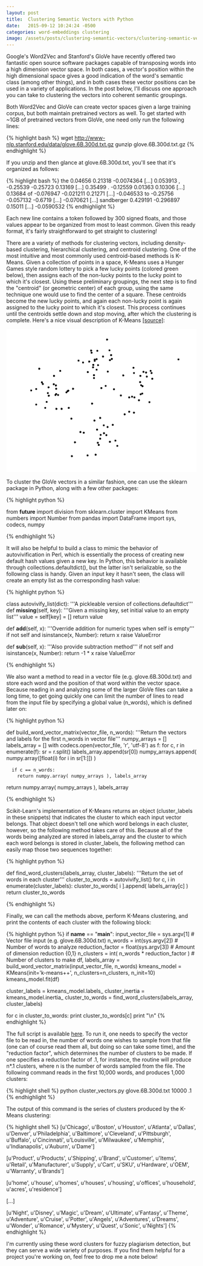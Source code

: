 ```yaml
---
layout: post
title:  Clustering Semantic Vectors with Python
date:   2015-09-12 10:24:24 -0500
categories: word-embeddings clustering
image: /assets/posts/clustering-semantic-vectors/clustering-semantic-vectors-thumb.png
---
```


Google's Word2Vec and Stanford's GloVe have recently offered two fantastic open source software packages capable of transposing words into a high dimension vector space. In both cases, a vector's position within the high dimensional space gives a good indication of the word's semantic class (among other things), and in both cases these vector positions can be used in a variety of applications. In the post below, I'll discuss one approach you can take to clustering the vectors into coherent semantic groupings. 

Both Word2Vec and GloVe can create vector spaces given a large training corpus, but both maintain pretrained vectors as well. To get started with ~1GB of pretrained vectors from GloVe, one need only run the following lines:

{% highlight bash %}
wget http://www-nlp.stanford.edu/data/glove.6B.300d.txt.gz
gunzip glove.6B.300d.txt.gz
{% endhighlight %}

If you unzip and then glance at glove.6B.300d.txt, you'll see that it's organized as follows:

{% highlight bash %}
the 0.04656 0.21318 -0.0074364 [...] 0.053913
, -0.25539 -0.25723 0.13169 [...] 0.35499
. -0.12559 0.01363 0.10306 [...] 0.13684
of -0.076947 -0.021211 0.21271 [...] -0.046533
to -0.25756 -0.057132 -0.6719 [...] -0.070621
[...]
sandberger 0.429191 -0.296897 0.15011 [...] -0.0590532
{% endhighlight %}

Each new line contains a token followed by 300 signed floats, and those values appear to be organized from most to least common. Given this ready format, it's fairly straightforward to get straight to clustering!

There are a variety of methods for clustering vectors, including density-based clustering, hierarchical clustering, and centroid clustering. One of the most intuitive and most commonly used centroid-based methods is K-Means. Given a collection of points in a space, K-Means uses a Hunger Games style random lottery to pick a few lucky points (colored green below), then assigns each of the non-lucky points to the lucky point to which it's closest. Using these preliminary groupings, the next step is to find the "centroid" (or geometric center) of each group, using the same technique one would use to find the center of a square. These centroids become the new lucky points, and again each non-lucky point is again assigned to the lucky point to which it's closest. This process continues until the centroids settle down and stop moving, after which the clustering is complete. Here's a nice visual description of K-Means [[source]][kmeans-source]:

<img src='/assets/posts/clustering-semantic-vectors/kmeans.gif' id='gif'/>

To cluster the GloVe vectors in a similar fashion, one can use the sklearn package in Python, along with a few other packages:

{% highlight python %}

from __future__ import division
from sklearn.cluster import KMeans 
from numbers import Number
from pandas import DataFrame
import sys, codecs, numpy

{% endhighlight %}

It will also be helpful to build a class to mimic the behavior of autovivification in Perl, which is essentially the process of creating new default hash values given a new key. In Python, this behavior is available through collections.defaultdict(), but the latter isn't serializable, so the following class is handy. Given an input key it hasn't seen, the class will create an empty list as the corresponding hash value:

{% highlight python %}

class autovivify_list(dict):
  '''A pickleable version of collections.defaultdict'''
  def __missing__(self, key):
    '''Given a missing key, set initial value to an empty list'''
    value = self[key] = []
    return value

  def __add__(self, x):
    '''Override addition for numeric types when self is empty'''
    if not self and isinstance(x, Number):
      return x
    raise ValueError

  def __sub__(self, x):
    '''Also provide subtraction method'''
    if not self and isinstance(x, Number):
      return -1 * x
    raise ValueError

{% endhighlight %}

We also want a method to read in a vector file (e.g. glove.6B.300d.txt) and store each word and the position of that word within the vector space. Because reading in and analyzing some of the larger GloVe files can take a long time, to get going quickly one can limit the number of lines to read from the input file by specifying a global value (n_words), which is defined later on:

{% highlight python %}

def build_word_vector_matrix(vector_file, n_words):
  '''Return the vectors and labels for the first n_words in vector file'''
  numpy_arrays = []
  labels_array = []
  with codecs.open(vector_file, 'r', 'utf-8') as f:
    for c, r in enumerate(f):
      sr = r.split()
      labels_array.append(sr[0])
      numpy_arrays.append( numpy.array([float(i) for i in sr[1:]]) )

      if c == n_words:
        return numpy.array( numpy_arrays ), labels_array

  return numpy.array( numpy_arrays ), labels_array

{% endhighlight %}

Scikit-Learn's implementation of K-Means returns an object (cluster_labels in these snippets) that indicates the cluster to which each input vector belongs. That object doesn't tell one which word belongs in each cluster, however, so the following method takes care of this. Because all of the words being analyzed are stored in labels_array and the cluster to which each word belongs is stored in cluster_labels, the following method can easily map those two sequences together:

{% highlight python %}

def find_word_clusters(labels_array, cluster_labels):
  '''Return the set of words in each cluster'''
  cluster_to_words = autovivify_list()
  for c, i in enumerate(cluster_labels):
    cluster_to_words[ i ].append( labels_array[c] )
  return cluster_to_words

{% endhighlight %}

Finally, we can call the methods above, perform K-Means clustering, and print the contents of each cluster with the following block:

{% highlight python %}
if __name__ == "__main__":
  input_vector_file = sys.argv[1] # Vector file input (e.g. glove.6B.300d.txt)
  n_words = int(sys.argv[2]) # Number of words to analyze 
  reduction_factor = float(sys.argv[3]) # Amount of dimension reduction {0,1}
  n_clusters = int( n_words * reduction_factor ) # Number of clusters to make
  df, labels_array = build_word_vector_matrix(input_vector_file, n_words)
  kmeans_model = KMeans(init='k-means++', n_clusters=n_clusters, n_init=10)
  kmeans_model.fit(df)

  cluster_labels  = kmeans_model.labels_
  cluster_inertia   = kmeans_model.inertia_
  cluster_to_words  = find_word_clusters(labels_array, cluster_labels)

  for c in cluster_to_words:
    print cluster_to_words[c]
    print "\n"
{% endhighlight %}

The full script is available [here][script-link]. To run it, one needs to specify the vector file to be read in, the number of words one wishes to sample from that file (one can of course read them all, but doing so can take some time), and the "reduction factor", which determines the number of clusters to be made. If one specifies a reduction factor of .1, for instance, the routine will produce n*.1 clusters, where n is the number of words sampled from the file. The following command reads in the first 10,000 words, and produces 1,000 clusters:

{% highlight shell %}
python cluster_vectors.py glove.6B.300d.txt 10000 .1
{% endhighlight %}

The output of this command is the series of clusters produced by the K-Means clustering:

{% highlight shell %}
[u'Chicago', u'Boston', u'Houston', u'Atlanta', u'Dallas', u'Denver', u'Philadelphia', u'Baltimore', u'Cleveland', u'Pittsburgh', u'Buffalo', u'Cincinnati', u'Louisville', u'Milwaukee', u'Memphis', u'Indianapolis', u'Auburn', u'Dame']

[u'Product', u'Products', u'Shipping', u'Brand', u'Customer', u'Items', u'Retail', u'Manufacturer', u'Supply', u'Cart', u'SKU', u'Hardware', u'OEM', u'Warranty', u'Brands']

[u'home', u'house', u'homes', u'houses', u'housing', u'offices', u'household', u'acres', u'residence']

[...]

[u'Night', u'Disney', u'Magic', u'Dream', u'Ultimate', u'Fantasy', u'Theme', u'Adventure', u'Cruise', u'Potter', u'Angels', u'Adventures', u'Dreams', u'Wonder', u'Romance', u'Mystery', u'Quest', u'Sonic', u'Nights']
{% endhighlight %}

I'm currently using these word clusters for fuzzy plagiarism detection, but they can serve a wide variety of purposes. If you find them helpful for a project you're working on, feel free to drop me a note below!

[kmeans-source]: http://shabal.in/visuals.html
[script-link]: https://gist.github.com/duhaime/9330473f9a4e288f00af
